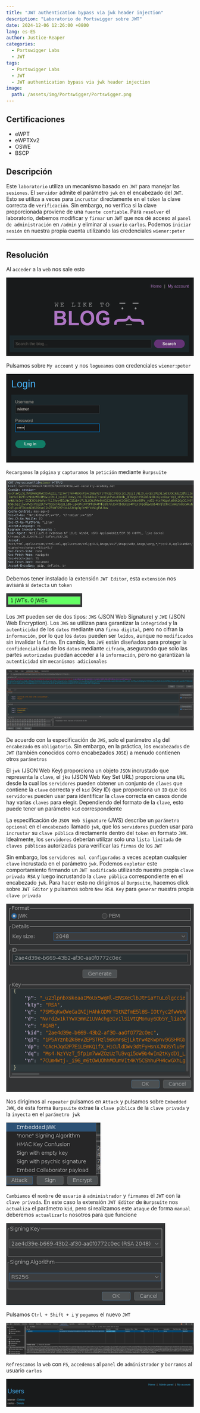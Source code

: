 ```yaml
---
title: "JWT authentication bypass via jwk header injection"
description: "Laboratorio de Portswigger sobre JWT"
date: 2024-12-06 12:26:00 +0800
lang: es-ES
author: Justice-Reaper
categories:
  - Portswigger Labs
  - JWT
tags:
  - Portswigger Labs
  - JWT
  - JWT authentication bypass via jwk header injection
image:
  path: /assets/img/Portswigger/Portswigger.png
---
```


## Certificaciones

- eWPT
- eWPTXv2
- OSWE
- BSCP
  
## Descripción

Este `laboratorio` utiliza un mecanismo basado en `JWT` para manejar las `sesiones`. El `servidor` admite el parámetro `jwk` en el encabezado del `JWT`. Esto se utiliza a veces para `incrustar` directamente en el `token` la clave correcta de `verificación`. Sin embargo, no verifica si la clave proporcionada proviene de una `fuente confiable`. Para `resolver` el laboratorio, debemos modificar y `firmar` un `JWT` que nos dé acceso al `panel de administración` en `/admin` y eliminar al `usuario` `carlos`. Podemos `iniciar sesión` en nuestra propia cuenta utilizando las credenciales `wiener:peter`

---

## Resolución

Al `acceder` a la `web` nos sale esto

![](/assets/img/JWT-Lab-4/image_1.png)

Pulsamos sobre `My account` y nos `logueamos` con credenciales `wiener:peter`

![](/assets/img/JWT-Lab-4/image_2.png)

`Recargamos` la `página` y `capturamos` la `petición` mediante `Burpsuite`

![](/assets/img/JWT-Lab-4/image_3.png)

Debemos tener instalado la extensión `JWT Editor`, esta `extensión` nos avisará si `detecta` un `token`

![](/assets/img/JWT-Lab-4/image_4.png)

Los `JWT` pueden ser de dos tipos: `JWS` (JSON Web Signature) y `JWE` (JSON Web Encryption). Los `JWS` se utilizan para garantizar la `integridad` y la `autenticidad` de los `datos` mediante una `firma digital`, pero no cifran la `información`, por lo que los `datos` pueden ser `leídos`, aunque no `modificados` sin invalidar la `firma`. En cambio, los `JWE` están diseñados para proteger la `confidencialidad` de los `datos` mediante `cifrado`, asegurando que solo las partes `autorizadas` puedan acceder a la `información`, pero no garantizan la `autenticidad` sin `mecanismos adicionales`

![](/assets/img/JWT-Lab-4/image_5.png)

De acuerdo con la especificación de `JWS`, solo el parámetro `alg` del `encabezado` es `obligatorio`. Sin embargo, en la práctica, los `encabezados` de `JWT` (también conocidos como encabezados `JOSE`) a menudo contienen otros `parámetros`

El `jwk` (JSON Web Key) proporciona un objeto `JSON` incrustado que representa la `clave`, el `jku` (JSON Web Key Set URL) proporciona una `URL` desde la cual los `servidores` pueden obtener un conjunto de `claves` que contiene la `clave` correcta y el `kid` (Key ID) que proporciona un `ID` que los `servidores` pueden usar para identificar la `clave` correcta en casos donde hay varias `claves` para elegir. Dependiendo del formato de la `clave`, esto puede tener un parámetro `kid` correspondiente

La especificación de `JSON Web Signature` (JWS) describe un `parámetro opcional` en el `encabezado` llamado `jwk`, que los `servidores` pueden usar para `incrustar` su `clave pública` directamente dentro del `token` en formato `JWK`. Idealmente, los `servidores` deberían utilizar solo una `lista limitada` de `claves públicas` autorizadas para verificar las `firmas` de los `JWT`

Sin embargo, los `servidores mal configurados` a veces aceptan cualquier `clave` incrustada en el parámetro `jwk`. Podemos `explotar` este comportamiento firmando un `JWT modificado` utilizando nuestra propia `clave privada RSA` y luego incrustando la `clave pública` correspondiente en el encabezado `jwk`. Para hacer esto no dirigimos al `Burpsuite`, hacemos click sobre `JWT Editor` y pulsamos sobre `New RSA Key` para `generar` nuestra propia `clave privada`

![](/assets/img/JWT-Lab-4/image_6.png)

Nos dirigimos al `repeater` pulsamos en `Attack` y pulsamos sobre `Embedded JWK`, de esta forma `Burpsuite` extrae la `clave pública` de la `clave privada` y la `inyecta` en el `parámetro jwk`

![](/assets/img/JWT-Lab-4/image_7.png)

`Cambiamos` el `nombre` de `usuario` a `administrador` y `firmamos` el `JWT` con la `clave privada`. En este caso la extensión `JWT Editor` de `Burpsuite` nos `actualiza` el parámetro `kid`, pero si realizamos este `ataque` de forma `manual` deberemos `actualizarlo` nosotros para que funcione

![](/assets/img/JWT-Lab-4/image_8.png)

Pulsamos `Ctrl + Shift + i` y `pegamos` el nuevo `JWT`

![](/assets/img/JWT-Lab-4/image_9.png)

`Refrescamos` la `web` con `F5`, `accedemos` al `panel` de `administrador` y `borramos` al usuario `carlos`

![](/assets/img/JWT-Lab-4/image_10.png)
